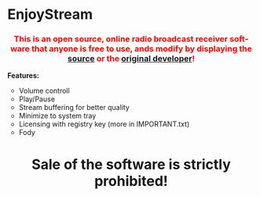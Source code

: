 # EnjoyStream
<html>
  <body>
<h3 id="tw-target-text" class="tw-data-text tw-text-large XcVN5d tw-ta" dir="ltr" style="text-align: center;" data-placeholder="Ford&iacute;t&aacute;s"><span lang="en" style="color: #ff0000;">This is an open source, online radio broadcast receiver software that anyone is free to use, ands modify by displaying the <a title="source" href="https://github.com/SubCoderHUN/EnjoyStream"><span style="text-decoration: underline;">source</span></a> or the <a href="https://github.com/SubCoderHUN/EnjoyStream/blob/main/dev.md">original developer</a>!</span></h3>
<p><strong>Features:</strong></p>
<ul style="list-style-type: circle;">
<li>Volume controll</li>
<li>Play/Pause&nbsp;</li>
<li>Stream buffering for better quality</li>
<li>Minimize to system tray</li>
<li>Licensing with registry key (more in IMPORTANT.txt)</li>
<li>Fody</li>
</ul>
<h1 style="text-align: center;">Sale of the software is strictly prohibited!</h1>
    </body>
</html>
